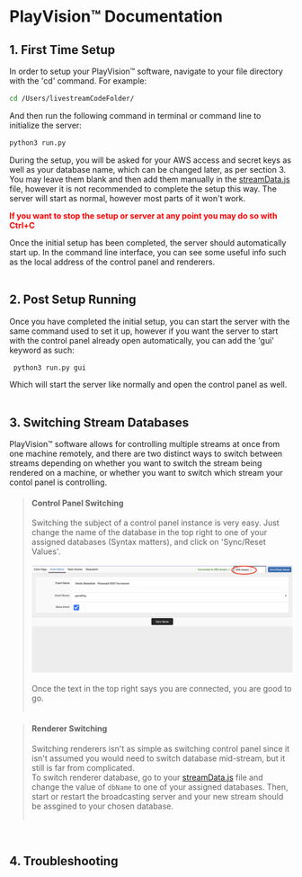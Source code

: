 PlayVision™ Documentation
=================

## 1. First Time Setup

In order to setup your PlayVision™ software, navigate to your file directory with the 'cd' command. For example:
```sh
cd /Users/livestreamCodeFolder/
```
And then run the following command in terminal or command line to initialize the server:
```sh 
python3 run.py
```
During the setup, you will be asked for your AWS access and secret keys as well as your database name, which can be changed later, as per section 3. You may leave them blank and then add them manually in the [streamData.js](./streamData.js) file, however it is not recommended to complete the setup this way. The server will start as normal, however most parts of it won't work.<br>

<font style='color: red; weight: 300px'>**If you want to stop the setup or server at any point you may do so with Ctrl+C**</font>

Once the initial setup has been completed, the server should automatically start up. In the command line interface, you can see some useful info such as the local address of the control panel and renderers.
<br><br>

## 2. Post Setup Running

Once you have completed the initial setup, you can start the server with the same command used to set it up, however if you want the server to start with the control panel already open automatically, you can add the 'gui' keyword as such:
```sh 
 python3 run.py gui
```
Which will start the server like normally and open the control panel as well.
<br><br>

## 3. Switching Stream Databases

PlayVision™ software allows for controlling multiple streams at once from one machine remotely, and there are two distinct ways to switch between streams depending on whether you want to switch the stream being rendered on a machine, or whether you want to switch which stream your contol panel is controlling. 


>#### Control Panel Switching
>Switching the subject of a control panel instance is very easy. Just change the name of the database in the top right to one of your assigned databases (Syntax matters), and click on 'Sync/Reset Values'. <br><br>
>![](./readme-images/panelSwitching.png)<br><br>
>Once the text in the top right says you are connected, you are good to go.<br><br>

>#### Renderer Switching
>Switching renderers isn't as simple as switching control panel since it isn't assumed you would need to switch database mid-stream, but it still is far from complicated. <br>
>To switch renderer database, go to your [streamData.js](./streamData.js) file and change the value of `dbName` to one of your assigned databases. Then, start or restart the broadcasting server and your new stream should be assgined to your chosen database.<br><br>

<br>

## 4. Troubleshooting